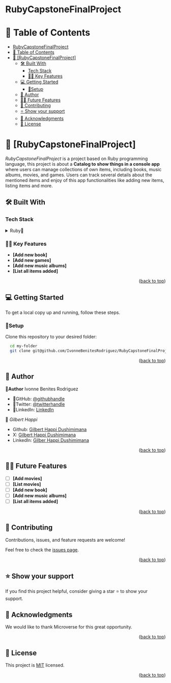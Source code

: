# RubyCapstoneFinalProject

# 📗 Table of Contents

- [RubyCapstoneFinalProject](#rubycapstonefinalproject)
- [📗 Table of Contents](#-table-of-contents)
- [📖 \[RubyCapstoneFinalProject\] ](#-rubycapstonefinalproject-)
  - [🛠 Built With ](#-built-with-)
    - [Tech Stack ](#tech-stack-)
    - [🌸🌷 Key Features ](#-key-features-)
  - [💻 Getting Started ](#-getting-started-)
    - [🌷Setup](#setup)
  - [🌷 Author ](#-author-)
  - [🔭🌷 Future Features ](#-future-features-)
  - [🤝 Contributing ](#-contributing-)
  - [⭐️ Show your support ](#️-show-your-support-)
  - [🙏 Acknowledgments ](#-acknowledgments-)
  - [📝 License ](#-license-)

<!-- PROJECT DESCRIPTION -->

# 📖 [RubyCapstoneFinalProject] <a name="about-project"></a>
*RubyCapstoneFinalProject* is a project based on Ruby programming language, this project is about a **Catalog to show things in a console app** where users can manage collections of own items, including books, music albums, movies, and games. Users can track several details about the mentioned items and enjoy of this app functionalities like adding new items, listing items and more.<br/>

## 🛠 Built With <a name="built-with"></a>

### Tech Stack <a name="tech-stack"></a>

<details>
<summary>Ruby🌷</summary>
  <ul>
    <li><a href="https://www.ruby-lang.org/es/">Ruby🌷</a></li>
  </ul>
</details>

### 🌸🌷 Key Features <a name="key-features"></a>
- **[Add new book]**
- **[Add new games]**
- **[Add new music albums]**
- **[List all items added]**

<p align="right">(<a href="#readme-top">back to top</a>)</p>

## 💻 Getting Started <a name="getting-started"></a>

To get a local copy up and running, follow these steps.

### 🌷Setup

Clone this repository to your desired folder:


```sh
  cd my-folder
  git clone git@github.com/IvonneBenitesRodriguez/RubyCapstoneFinalProject.git
```

<p align="right">(<a href="#readme-top">back to top</a>)</p>

## 🌷 Author <a name="author"></a>

🌸**Author** Ivonne Benites Rodriguez <br/>

- 🌷GitHub: [@githubhandle](https://github.com/IvonneBenitesRodriguez)
- 🌷Twitter: [@twitterhandle](https://twitter.com/IvonneBenitesR)
- 🌷LinkedIn: [LinkedIn](https://www.linkedin.com/in/ivonnebenites/)
  
    
👤 *Gilbert Happi*

- Github: [Gilbert Happi Dushimimana](https://github.com/gilberthappi)
- X: [Gilbert Happi Dushimimana](https://twitter.com/DushimimanaGil3)
- LinkedIn: [Gilber Happi Dushimimana](https://www.linkedin.com/in/dushimimana-gilbert-happi-997b2a262/)
 

<p align="right">(<a href="#readme-top">back to top</a>)</p>

## 🔭🌷 Future Features <a name="future-features"></a>

- [ ] **[Add movies]**
- [ ] **[List movies]**
- [ ] **[Add new book]**
- [ ] **[Add new music albums]**
- [ ] **[List all items added]**

<p align="right">(<a href="#readme-top">back to top</a>)</p>

## 🤝 Contributing <a name="contributing"></a>

Contributions, issues, and feature requests are welcome!

Feel free to check the [issues page](../../issues/).

<p align="right">(<a href="#readme-top">back to top</a>)</p>

## ⭐️ Show your support <a name="support"></a>

<!-- ACKNOWLEDGEMENTS --> 
<!-- ACKNOWLEDGEMENTS -->

If you find this project helpful, consider giving a star ⭐️ to show your support.

## 🙏 Acknowledgments <a name="acknowledgements"></a>

We would like to thank Microverse for this great opportunity.

<p align="right">(<a href="#readme-top">back to top</a>)</p>

<!-- LICENSE -->

## 📝 License <a name="license"></a>

This project is [MIT](./LICENSE) licensed.

<p align="right">(<a href="#readme-top">back to top</a>)</p>